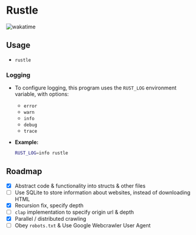 # Rustle
![wakatime](https://wakatime.com/badge/user/018e2f99-047a-455f-8d81-d71f9269c7ce/project/29d1aebe-1b1b-4806-aca3-e0da16a2087d.svg?style=for-the-badge)

## Usage

- `rustle`

### Logging

- To configure logging, this program uses the `RUST_LOG` environment variable, with options:

  - `error`
  - `warn`
  - `info`
  - `debug`
  - `trace`

- **Example:**

  ```bash
  RUST_LOG=info rustle
  ```

## Roadmap

- [x] Abstract code & functionality into structs & other files
- [ ] Use SQLite to store information about websites, instead of downloading HTML
- [x] Recursion fix, specify depth
- [ ] `clap` implementation to specify origin url & depth
- [x] Parallel / distributed crawling
- [ ] Obey `robots.txt` & Use Google Webcrawler User Agent
